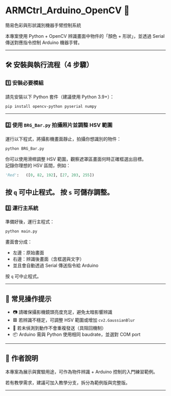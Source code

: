 # ARMCtrl_Arduino_OpenCV 🎯  
簡易色彩與形狀識別機器手臂控制系統

本專案使用 Python + OpenCV 辨識畫面中物件的「顏色 + 形狀」，並透過 Serial 傳送對應指令控制 Arduino 機器手臂。

---

## 🛠 安裝與執行流程（4 步驟）

### 1️⃣ 安裝必要模組
請先安裝以下 Python 套件（建議使用 Python 3.9+）：

```bash
pip install opencv-python pyserial numpy
```

---

### 2️⃣ 使用 `BRG_Bar.py` 拍攝照片並調整 HSV 範圍
運行以下程式，將攝影機畫面靜止，拍攝你想識別的物件：

```bash
python BRG_Bar.py
```

你可以使用滑桿調整 HSV 範圍，觀察遮罩區畫面何時正確框選出目標。  
記錄你理想的 HSV 區間，例如：

```python
'Red':   ([0, 82, 192], [27, 203, 255])
```
按 `q` 可中止程式。
按 `s` 可儲存調整。
---

### 3️⃣ 運行主系統
準備好後，運行主程式：

```bash
python main.py
```

畫面會分成：
- 左邊：原始畫面
- 右邊：辨識後畫面（含框選與文字）
- 並且會自動透過 Serial 傳送指令給 Arduino

按 `q` 可中止程式。

---

## 🧩 常見操作提示

- 📷 請確保攝影機鏡頭亮度充足，避免太暗影響辨識
- 🟥 若辨識不穩定，可調整 HSV 範圍或增加 `cv2.GaussianBlur`
- 🧪 若未偵測到動作不會重複發送（具阻回機制）
- 📦 Arduino 需與 Python 使用相同 baudrate，並選對 COM port

---

## 🙌 作者說明
本專案為展示與實驗用途，可作為物件辨識 + Arduino 控制的入門練習範例。

若有教學需求，建議可加入教學分支，拆分為範例版與完整版。

---
